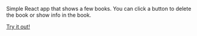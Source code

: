 Simple React app that shows a few books. You can click a button to delete the book or show info in the book.

<a href="https://denisplaster.github.io/Book-List-Project/"> Try it out!</a>
